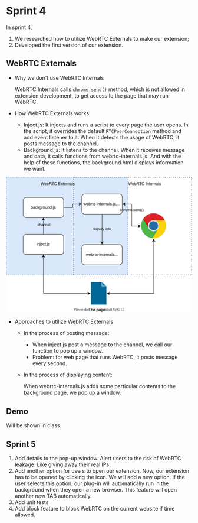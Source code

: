 # Sprint 4

In sprint 4, 

1. We researched how to utilize WebRTC Externals to make our extension;
2. Developed the first version of our extension.

## WebRTC Externals

- Why we don't use WebRTC Internals

  WebRTC Internals calls `chrome.send()` method, which is not allowed in extension development, to get access to the page that may run WebRTC.

- How WebRTC Externals works

  - Inject.js: It injects and runs a script to every page the user opens. In the script, it overrides the default `RTCPeerConnection` method and add event listener to it. When it detects the usage of WebRTC, it posts message to the channel.
  - Background.js: It listens to the channel. When it receives message and data, it calls functions from webrtc-internals.js. And with the help of these functions, the background.html displays information we want.

![diagram](img/diagram.svg)

- Approaches to utilize WebRTC Externals

  - In the process of posting message: 

    - When inject.js post a message to the channel, we call our function to pop up a window.
    - Problem: for web page that runs WebRTC, it posts message every second. 

  - In the process of displaying content:

    When webrtc-internals.js adds some particular contents to the background page, we pop up a window.



## Demo

Will be shown in class.



## Sprint 5
1. Add details to the pop-up window. Alert users to the risk of WebRTC leakage. Like giving away their real IPs.
2. Add another option for users to open our extension. Now, our extension has to be opened by clicking the icon. We will add a new option. If the user selects this option, our plug-in will automatically run in the background when they open a new browser. This feature will open another new TAB automatically.
3. Add unit tests
4. Add block feature to block WebRTC on the current website if time allowed.
